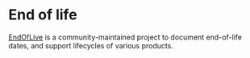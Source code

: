 # End of life

[EndOfLive](https://endoflife.date/rails) is a community-maintained project to document end-of-life dates, and support lifecycles of various products.
